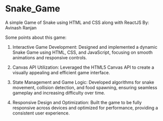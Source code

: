 # Snake_Game

A simple Game of Snake using HTML and CSS along with ReactJS
By: Avinash Ranjan

Some points about this game:
1. Interactive Game Development: Designed and implemented a dynamic Snake Game using HTML, CSS, and JavaScript, focusing on smooth animations and responsive controls.

2. Canvas API Utilization: Leveraged the HTML5 Canvas API to create a visually appealing and efficient game interface.

3. State Management and Game Logic: Developed algorithms for snake movement, collision detection, and food spawning, ensuring seamless gameplay and increasing difficulty over time.

4. Responsive Design and Optimization: Built the game to be fully responsive across devices and optimized for performance, providing a consistent user experience.

